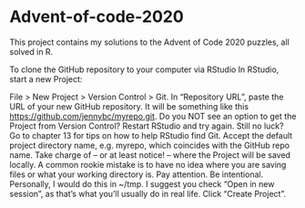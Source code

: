 # Advent-of-code-2020

This project contains my solutions to the Advent of Code 2020 puzzles, all solved in R.

To clone the  GitHub repository to your computer via RStudio
In RStudio, start a new Project:

File > New Project > Version Control > Git. In “Repository URL”, paste the URL of your new GitHub repository. It will be something like this https://github.com/jennybc/myrepo.git.
Do you NOT see an option to get the Project from Version Control? Restart RStudio and try again. Still no luck? Go to chapter 13 for tips on how to help RStudio find Git.
Accept the default project directory name, e.g. myrepo, which coincides with the GitHub repo name.
Take charge of – or at least notice! – where the Project will be saved locally. A common rookie mistake is to have no idea where you are saving files or what your working directory is. Pay attention. Be intentional. Personally, I would do this in ~/tmp.
I suggest you check “Open in new session”, as that’s what you’ll usually do in real life.
Click “Create Project”.
